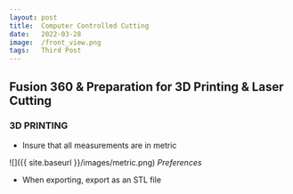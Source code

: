 ```yaml
---
layout: post
title:  Computer Controlled Cutting
date:   2022-03-28
image:  /front_view.png
tags:   Third Post
---
```





## Fusion 360 & Preparation for 3D Printing & Laser Cutting



### 3D PRINTING

* Insure that all measurements are in metric

![]({{ site.baseurl }}/images/metric.png)
*Preferences*

* When exporting, export as an STL file 








